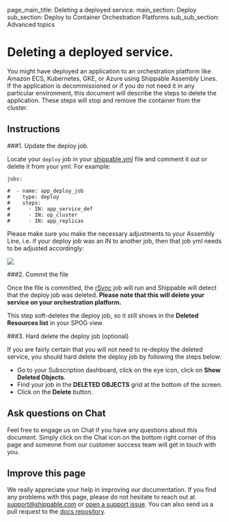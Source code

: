 page_main_title: Deleting a deployed service.
main_section: Deploy
sub_section: Deploy to Container Orchestration Platforms
sub_sub_section: Advanced topics

# Deleting a deployed service.

You might have deployed an application to an orchestration platform like Amazon ECS, Kubernetes, GKE, or Azure using Shippable Assembly Lines. If the application is decommissioned or if you do not need it in any particular environment, this document will describe the steps to delete the application. These steps will stop and remove the container from the cluster.

## Instructions

###1. Update the deploy job.

Locate your `deploy` job in your [shippable.yml](/platform/tutorial/workflow/shippable-yml/) file and comment it out or delete it from your yml. For example:

```
jobs:

#  - name: app_deploy_job
#    type: deploy
#    steps:
#      - IN: app_service_def
#      - IN: op_cluster
#      - IN: app_replicas

```

Please make sure you make the necessary adjustments to your Assembly Line, i.e. if your deploy job was an IN to another job, then that job yml needs to be adjusted accordingly:

<img src="/images/deploy/usecases/delete-deployed-service.png"/>

###2. Commit the file

Once the file is committed, the [rSync](platform/workflow/job/rsync/#rsync) job will run and Shippable will detect that the deploy job was deleted. **Please note that this will delete your service on your orchestration platform.**

This step soft-deletes the deploy job, so it still shows in the **Deleted Resources list** in your SPOG view.

###3. Hard delete the deploy job (optional)

If you are fairly certain that you will not need to re-deploy the deleted service, you should hard delete the deploy job by following the steps below:

- Go to your Subscription dashboard, click on the eye icon, click on **Show Deleted Objects**.
- Find your job in the **DELETED OBJECTS** grid at the bottom of the screen.
- Click on the **Delete** button.

## Ask questions on Chat

Feel free to engage us on Chat if you have any questions about this document. Simply click on the Chat icon on the bottom right corner of this page and someone from our customer success team will get in touch with you.

## Improve this page

We really appreciate your help in improving our documentation. If you find any problems with this page, please do not hesitate to reach out at [support@shippable.com](mailto:support@shippable.com) or [open a support issue](https://www.github.com/Shippable/support/issues). You can also send us a pull request to the [docs repository](https://www.github.com/Shippable/docs).
